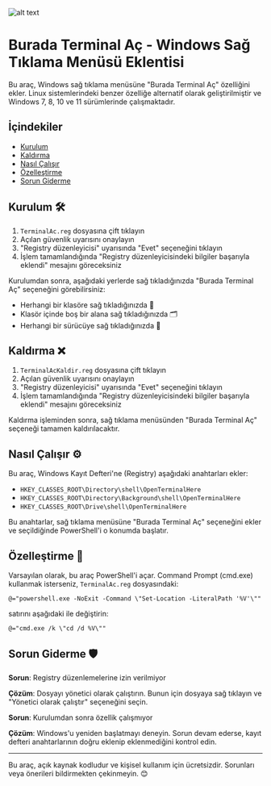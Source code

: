 ![alt text]([http://url/to/img.png](https://blogger.googleusercontent.com/img/b/R29vZ2xl/AVvXsEjn-YDFdCZxpKZCGc4HrnIs0I5Lal7LpMJKc8F3m0Q9uq2m12VcSbl6gG2s29rc1srpGNC9a1AqHfp5LzlKkhyphenhyphenFn57fv3Hq2KF6MJ4wSukvTgIDJviXsUBFGPpDg8MLVwvQ98cFs0vOh7e8i1u5ZB0GqydZhHw90cxR0a4TJuQR7okbiprtpwW4dQr_Snk/s2048/Gemini_Generated_Image_ukywh9ukywh9ukyw.jpeg))
# Burada Terminal Aç - Windows Sağ Tıklama Menüsü Eklentisi

Bu araç, Windows sağ tıklama menüsüne "Burada Terminal Aç" özelliğini ekler. Linux sistemlerindeki benzer özelliğe alternatif olarak geliştirilmiştir ve Windows 7, 8, 10 ve 11 sürümlerinde çalışmaktadır.

## İçindekiler
- [Kurulum](#kurulum)
- [Kaldırma](#kaldırma)
- [Nasıl Çalışır](#nasıl-çalışır)
- [Özelleştirme](#özelleştirme)
- [Sorun Giderme](#sorun-giderme)

## Kurulum 🛠️

1. `TerminalAc.reg` dosyasına çift tıklayın
2. Açılan güvenlik uyarısını onaylayın
3. "Registry düzenleyicisi" uyarısında "Evet" seçeneğini tıklayın
4. İşlem tamamlandığında "Registry düzenleyicisindeki bilgiler başarıyla eklendi" mesajını göreceksiniz

Kurulumdan sonra, aşağıdaki yerlerde sağ tıkladığınızda "Burada Terminal Aç" seçeneğini görebilirsiniz:
- Herhangi bir klasöre sağ tıkladığınızda 📁
- Klasör içinde boş bir alana sağ tıkladığınızda 🗂️
- Herhangi bir sürücüye sağ tıkladığınızda 💾

## Kaldırma ❌

1. `TerminalAcKaldir.reg` dosyasına çift tıklayın
2. Açılan güvenlik uyarısını onaylayın
3. "Registry düzenleyicisi" uyarısında "Evet" seçeneğini tıklayın
4. İşlem tamamlandığında "Registry düzenleyicisindeki bilgiler başarıyla eklendi" mesajını göreceksiniz

Kaldırma işleminden sonra, sağ tıklama menüsünden "Burada Terminal Aç" seçeneği tamamen kaldırılacaktır.

## Nasıl Çalışır ⚙️

Bu araç, Windows Kayıt Defteri'ne (Registry) aşağıdaki anahtarları ekler:
- `HKEY_CLASSES_ROOT\Directory\shell\OpenTerminalHere`
- `HKEY_CLASSES_ROOT\Directory\Background\shell\OpenTerminalHere`
- `HKEY_CLASSES_ROOT\Drive\shell\OpenTerminalHere`

Bu anahtarlar, sağ tıklama menüsüne "Burada Terminal Aç" seçeneğini ekler ve seçildiğinde PowerShell'i o konumda başlatır.

## Özelleştirme 🎨

Varsayılan olarak, bu araç PowerShell'i açar. Command Prompt (cmd.exe) kullanmak isterseniz, `TerminalAc.reg` dosyasındaki:

```
@="powershell.exe -NoExit -Command \"Set-Location -LiteralPath '%V'\""
```

satırını aşağıdaki ile değiştirin:

```
@="cmd.exe /k \"cd /d %V\""
```

## Sorun Giderme 🛡️

**Sorun**: Registry düzenlemelerine izin verilmiyor

**Çözüm**: Dosyayı yönetici olarak çalıştırın. Bunun için dosyaya sağ tıklayın ve "Yönetici olarak çalıştır" seçeneğini seçin.

**Sorun**: Kurulumdan sonra özellik çalışmıyor

**Çözüm**: Windows'u yeniden başlatmayı deneyin. Sorun devam ederse, kayıt defteri anahtarlarının doğru eklenip eklenmediğini kontrol edin.

---

Bu araç, açık kaynak kodludur ve kişisel kullanım için ücretsizdir. Sorunları veya önerileri bildirmekten çekinmeyin. 😊
